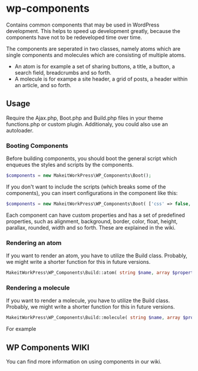 # wp-components
Contains common components that may be used in WordPress development. This helps to speed up development greatly, because the components have not to be redeveloped time over time. 

The components are seperated in two classes, namely atoms which are single components and molecules which are consisting of multiple atoms.
* An atom is for example a set of sharing buttons, a title, a button, a search field, breadcrumbs and so forth.
* A molecule is for exampe a site header, a grid of posts, a header within an article, and so forth.

## Usage

Require the Ajax.php, Boot.php and Build.php files in your theme functions.php or custom plugin. Additionaly, you could also use an autoloader. 

### Booting Components
Before building components, you should boot the general script which enqueues the styles and scripts by the components.


```php
$components = new MakeitWorkPress\WP_Components\Boot();
```

If you don't want to include the scripts (which breaks some of the components), you can insert configurations in the component like this:

```php
$components = new MakeitWorkPress\WP_Components\Boot( ['css' => false, 'js' => false] );
```
Each component can have custom properties and has a set of predefined properties, such as alignment, background, border, color, float, height, parallax, rounded, width and so forth. 
These are explained in the wiki.

### Rendering an atom
If you want to render an atom, you have to utilize the Build class. Probably, we might write a shorter function for this in future versions.

```php
MakeitWorkPress\WP_Components\Build::atom( string $name, array $properties );
```

### Rendering a molecule
If you want to render a molecule, you have to utilize the Build class. Probably, we might write a shorter function for this in future versions.

```php
MakeitWorkPress\WP_Components\Build::molecule( string $name, array $properties );
```

For example

## WP Components WIKI
You can find more information on using components in our wiki.